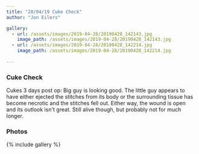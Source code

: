 ```yaml
---
title: "28/04/19 Cuke Check"
author: "Jon Eilers"

gallery:
  - url: /assets/images/2019-04-28/20190428_142143.jpg 
    image_path: /assets/images/2019-04-28/20190428_142143.jpg  
  - url: /assets/images/2019-04-28/20190428_142214.jpg
    image_path: /assets/images/2019-04-28/20190428_142214.jpg
    
---
```


### Cuke Check
Cukes 3 days post op: Big guy is looking good. The little guy appears to have either ejected the stitches from its body or the surrounding tissue has become necrotic and the stitches fell out. Either way, the wound is open and its outlook isn't great. Still alive though, but probably not for much longer. 

### Photos
{% include gallery %}
